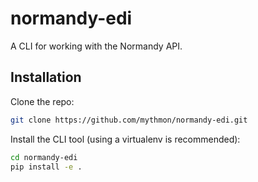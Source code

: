 # normandy-edi

A CLI for working with the Normandy API.

## Installation

Clone the repo:

```bash
git clone https://github.com/mythmon/normandy-edi.git
```

Install the CLI tool (using a virtualenv is recommended):

```bash
cd normandy-edi
pip install -e .
```
